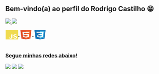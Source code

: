 ## Bem-vindo(a) ao perfil do Rodrigo Castilho 😁

 <div>
   <a href="https://github.com/rodrigo-castilho">
   <img height="120em" src="https://github-readme-stats.vercel.app/api?username=rodrigo-castilho&show_icons=true&theme=discord_old_blurple&include_all_commits=true&count_private=true"/>
   <img height="120em" src="https://github-readme-stats.vercel.app/api/top-langs/?username=rodrigo-castilho&layout=compact&langs_count=6&theme=tokyonight"/>
</div>
    
<div style="display: inline_block"><br>
  <img align="center" alt="Js" height="30" width="40" src="https://raw.githubusercontent.com/devicons/devicon/master/icons/javascript/javascript-plain.svg">
  <img align="center" alt="HTML" height="30" width="40" src="https://raw.githubusercontent.com/devicons/devicon/master/icons/html5/html5-original.svg">
  <img align="center" alt="CSS" height="30" width="40" src="https://raw.githubusercontent.com/devicons/devicon/master/icons/css3/css3-original.svg">
</div>
 
<br>
 
### Segue minhas redes abaixo!
 
<div> 
  <a href="https://instagram.com/rodrigo_castilho23" target="_blank"><img src="https://img.shields.io/badge/-Instagram-%23E4405F?style=for-the-badge&logo=instagram&logoColor=white" target="_blank"></a>
  <a href = "mailto:digaocastilho2003@gmail.com"><img src="https://img.shields.io/badge/-Gmail-%23333?style=for-the-badge&logo=gmail&logoColor=white" target="_blank"></a>
  <a href="https://www.linkedin.com/in/rodrigo-castilho-963603284/" target="_blank"><img src="https://img.shields.io/badge/-LinkedIn-%230077B5?style=for-the-badge&logo=linkedin&logoColor=white" target="_blank"></a>
</div>
